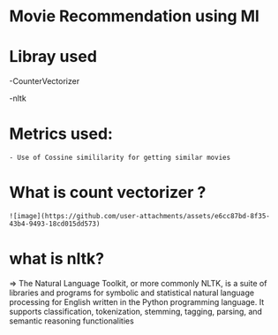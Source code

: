 # Movie Recommendation using  Ml

# Libray  used
  -CounterVectorizer
  
  -nltk

# Metrics used:
    - Use of Cossine simililarity for getting similar movies


# What is count vectorizer ?

    ![image](https://github.com/user-attachments/assets/e6cc87bd-8f35-43b4-9493-18cd015dd573)


# what is nltk?
   => The Natural Language Toolkit, or more commonly NLTK, is a suite of libraries and programs for symbolic and statistical natural language processing for English written in the Python programming language. It supports classification, tokenization, stemming, tagging, parsing, and semantic reasoning functionalities

